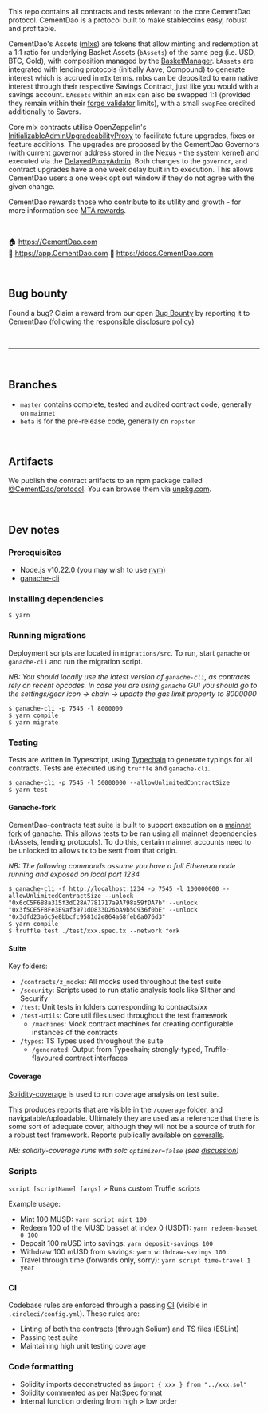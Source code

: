 

This repo contains all contracts and tests relevant to the core CementDao protocol. CementDao is a protocol built to make stablecoins easy, robust and profitable.

CementDao's Assets ([mIxs](./contracts/mix/Mix.sol)) are tokens that allow minting and redemption at a 1:1 ratio for underlying Basket Assets (`bAssets`) of the same peg (i.e. USD, BTC, Gold), with composition managed by the [BasketManager](./contracts/mix/BasketManager.sol). `bAssets` are integrated with lending protocols (initially Aave, Compound) to generate interest which is accrued in `mIx` terms. mIxs can be deposited to earn native interest through their respective Savings Contract, just like you would with a savings account. `bAssets` within an `mIx` can also be swapped 1:1 (provided they remain within their [forge validator](./contracts/mix/forge-validator) limits), with a small `swapFee` credited additionally to Savers.

Core mIx contracts utilise OpenZeppelin's [InitializableAdminUpgradeabilityProxy](https://github.com/OpenZeppelin/openzeppelin-sdk/blob/master/packages/lib/contracts/upgradeability/InitializableAdminUpgradeabilityProxy.sol) to facilitate future upgrades, fixes or feature additions. The upgrades are proposed by the CementDao Governors (with current governor address stored in the [Nexus](./contracts/nexus/Nexus.sol) - the system kernel) and executed via the [DelayedProxyAdmin](./contracts/upgradability/DelayedProxyAdmin.sol). Both changes to the `governor`, and contract upgrades have a one week delay built in to execution. This allows CementDao users a one week opt out window if they do not agree with the given change.

CementDao rewards those who contribute to its utility and growth - for more information see [MTA rewards](https://docs.CementDao.org/bild-rewards-1/).


<br />

🏠 https://CementDao.com  
📀 https://app.CementDao.com 
📄 https://docs.CementDao.com 


<br />

## Bug bounty

Found a bug? Claim a reward from our open [Bug Bounty](https://docs.CementDao.org/protocol/security/CementDao-bug-bounty) by reporting it to CementDao (following the [responsible disclosure](https://docs.CementDao.com/protocol/security/CementDao-bug-bounty#responsible-disclosure) policy)


<br />

---

<br />

## Branches

- `master` contains complete, tested and audited contract code, generally on `mainnet`
- `beta` is for the pre-release code, generally on `ropsten`

<br />

## Artifacts

We publish the contract artifacts to an npm package called [@CementDao/protocol](https://www.npmjs.com/package/@CementDao/protocol). You can browse them via [unpkg.com](https://unpkg.com/browse/@CementDao/protocol@latest/).

<br />

## Dev notes

### Prerequisites

* Node.js v10.22.0 (you may wish to use [nvm][1])
* [ganache-cli][2]

### Installing dependencies

```
$ yarn
```

### Running migrations

Deployment scripts are located in `migrations/src`. To run, start `ganache` or `ganache-cli` and run the migration script.

*NB: You should locally use the latest version of `ganache-cli`, as contracts rely on recent opcodes.*
*In case you are using `ganache` GUI you should go to the settings/gear icon -> chain -> update the gas limit property to 8000000*

```
$ ganache-cli -p 7545 -l 8000000
$ yarn compile
$ yarn migrate
```

### Testing

Tests are written in Typescript, using [Typechain](https://github.com/ethereum-ts/TypeChain) to generate typings for all contracts. Tests are executed using `truffle` and `ganache-cli`.

```
$ ganache-cli -p 7545 -l 50000000 --allowUnlimitedContractSize
$ yarn test
```

#### Ganache-fork

CementDao-contracts test suite is built to support execution on a [mainnet fork](https://medium.com/ethereum-grid/forking-ethereum-mainnet-mint-your-own-dai-d8b62a82b3f7) of ganache. This allows tests to be ran using all mainnet dependencies (bAssets, lending protocols). To do this, certain mainnet accounts need to be unlocked to allows tx to be sent from that origin. 

*NB: The following commands assume you have a full Ethereum node running and exposed on local port 1234*

```
$ ganache-cli -f http://localhost:1234 -p 7545 -l 100000000 --allowUnlimitedContractSize --unlock "0x6cC5F688a315f3dC28A7781717a9A798a59fDA7b" --unlock "0x3f5CE5FBFe3E9af3971dD833D26bA9b5C936f0bE" --unlock "0x3dfd23a6c5e8bbcfc9581d2e864a68feb6a076d3"
$ yarn compile
$ truffle test ./test/xxx.spec.tx --network fork
```

#### Suite

Key folders:

- `/contracts/z_mocks`: All mocks used throughout the test suite
- `/security`: Scripts used to run static analysis tools like Slither and Securify
- `/test`: Unit tests in folders corresponding to contracts/xx
- `/test-utils`: Core util files used throughout the test framework
  - `/machines`: Mock contract machines for creating configurable instances of the contracts
- `/types`: TS Types used throughout the suite
  - `/generated`: Output from Typechain; strongly-typed, Truffle-flavoured contract interfaces


#### Coverage

[Solidity-coverage](https://github.com/sc-forks/solidity-coverage) is used to run coverage analysis on test suite.

This produces reports that are visible in the `/coverage` folder, and navigatable/uploadable. Ultimately they are used as a reference that there is some sort of adequate cover, although they will not be a source of truth for a robust test framework. Reports publically available on [coveralls](https://coveralls.io/github/CementDao/CementDao-contracts).

*NB: solidity-coverage runs with solc `optimizer=false` (see [discussion](https://github.com/sc-forks/solidity-coverage/issues/417))*


### Scripts

`script [scriptName] [args]` > Runs custom Truffle scripts

Example usage:

* Mint 100 MUSD: `yarn script mint 100`
* Redeem 100 of the MUSD basset at index 0 (USDT): `yarn redeem-basset 0 100`
* Deposit 100 mUSD into savings: `yarn deposit-savings 100`
* Withdraw 100 mUSD from savings: `yarn withdraw-savings 100`
* Travel through time (forwards only, sorry): `yarn script time-travel 1 year`

### CI

Codebase rules are enforced through a passing [CI](https://circleci.com) (visible in `.circleci/config.yml`). These rules are:

- Linting of both the contracts (through Solium) and TS files (ESLint)
- Passing test suite
- Maintaining high unit testing coverage

### Code formatting

- Solidity imports deconstructed as `import { xxx } from "../xxx.sol"`
- Solidity commented as per [NatSpec format](https://solidity.readthedocs.io/en/v0.5.0/layout-of-source-files.html#comments)
- Internal function ordering from high > low order

<br />

[1]: https://github.com/nvm-sh/nvm
[2]: https://github.com/trufflesuite/ganache-cli

